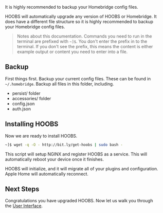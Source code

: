 It is highly recommended to backup your Homebridge config files.

HOOBS will automatically upgrade any version of HOOBS or Homebridge. It does have a different file structure so it is highly recommended to backup your Homebridge config files.

> Notes about this documentation. Commands you need to run in the terminal are prefixed with `~]$`. You don't enter the prefix in to the terminal. If you don't see the prefix, this means the content is either example output or content you need to enter into a file.

## Backup
First things first. Backup your current config files. These can be found in `~/.homebridge`. Backup all files in this folder, including.

* persist/ folder
* accessories/ folder
* config.json
* auth.json

## Installing HOOBS
Now we are ready to install HOOBS.

```bash
~]$ wget -q -O - http://bit.ly/get-hoobs | sudo bash -
```

This script will setup NGINX and register HOOBS as a service. This will automatically reboot your device once it finishes.

HOOBS will initialize, and it will migrate all of your plugins and configuration. Apple Home will automatically reconnect.

## Next Steps
Congratulations you have upgraded HOOBS. Now let us walk you through the [User Interface](5e763b3ee87d1e02b6c19d2a).
